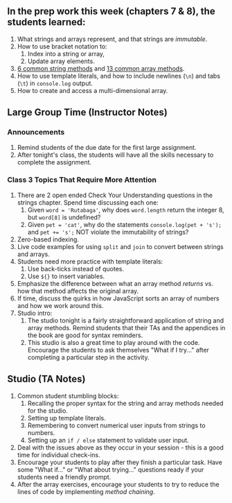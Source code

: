 ## In the prep work this week (chapters 7 & 8), the students learned:
1. What strings and arrays represent, and that strings are _immutable_.
1. How to use bracket notation to:
   1. Index into a string or array,
   1. Update array elements.
1. [6 common string methods](https://education.launchcode.org/intro-to-professional-web-dev/chapters/strings/string-methods.html) and [13 common array methods](https://education.launchcode.org/intro-to-professional-web-dev/chapters/arrays/array-methods.html).
1. How to use template literals, and how to include newlines (``\n``) and tabs (``\t``) in ``console.log`` output.
1. How to create and access a multi-dimensional array.

## Large Group Time (Instructor Notes)
### Announcements
1. Remind students of the due date for the first large assignment.
1. After tonight's class, the students will have all the skills necessary to complete the assignment.

### Class 3 Topics That Require More Attention
1. There are 2 open ended Check Your Understanding questions in the strings chapter. Spend time discussing each one:
   1. Given ``word = 'Rutabaga'``, why does ``word.length`` return the integer 8, but ``word[8]`` is undefined?
   1. Given ``pet = 'cat'``, why do the statements ``console.log(pet + 's');`` and ``pet += 's';`` NOT violate the immutability of strings?
1. Zero-based indexing.
1. Live code examples for using ``split`` and ``join`` to convert between strings and arrays.
1. Students need more practice with template literals:
   1. Use back-ticks instead of quotes.
   1. Use ``${}`` to insert variables.
1. Emphasize the difference between what an array method _returns_ vs. how that method affects the original array.
1. If time, discuss the quirks in how JavaScript sorts an array of numbers and how we work around this.
1. Studio intro:
   1. The studio tonight is a fairly straightforward application of string and array methods. Remind students that their TAs and the appendices in the book are good for syntax reminders.
   1. This studio is also a great time to play around with the code. Encourage the students to ask themselves "What if I try..." after completing a particular step in the activity.

## Studio (TA Notes)
1. Common student stumbling blocks:
   1. Recalling the proper syntax for the string and array methods needed for the studio.
   1. Setting up template literals.
   1. Remembering to convert numerical user inputs from strings to numbers.
   1. Setting up an ``if / else`` statement to validate user input.
1. Deal with the issues above as they occur in your session - this is a good time for individual check-ins.
1. Encourage your students to play after they finish a particular task. Have some "What if..." or "What about trying..." questions ready if your students need a friendly prompt.
1. After the array exercises, encourage your students to try to reduce the lines of code by implementing _method chaining_.